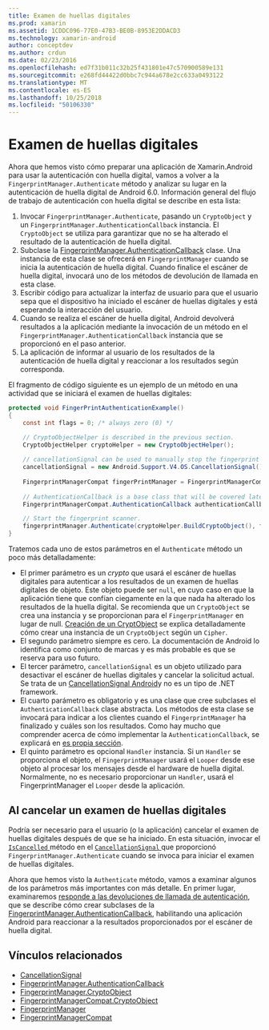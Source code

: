 ```yaml
---
title: Examen de huellas digitales
ms.prod: xamarin
ms.assetid: 1CDDC096-77E0-47B3-BE0B-8953E2DDACD3
ms.technology: xamarin-android
author: conceptdev
ms.author: crdun
ms.date: 02/23/2016
ms.openlocfilehash: ed7f31b011c32b25f431801e47c570900589e131
ms.sourcegitcommit: e268fd44422d0bbc7c944a678e2cc633a0493122
ms.translationtype: MT
ms.contentlocale: es-ES
ms.lasthandoff: 10/25/2018
ms.locfileid: "50106330"
---
```

# <a name="scanning-for-fingerprints"></a>Examen de huellas digitales

Ahora que hemos visto cómo preparar una aplicación de Xamarin.Android para usar la autenticación con huella digital, vamos a volver a la `FingerprintManager.Authenticate` método y analizar su lugar en la autenticación de huella digital de Android 6.0. Información general del flujo de trabajo de autenticación con huella digital se describe en esta lista:

1. Invocar `FingerprintManager.Authenticate`, pasando un `CryptoObject` y un `FingerprintManager.AuthenticationCallback` instancia. El `CryptoObject` se utiliza para garantizar que no se ha alterado el resultado de la autenticación de huella digital. 
2. Subclase la [FingerprintManager.AuthenticationCallback](http://developer.android.com/reference/android/hardware/fingerprint/FingerprintManager.AuthenticationCallback.html) clase. Una instancia de esta clase se ofrecerá en `FingerprintManager` cuando se inicia la autenticación de huella digital. Cuando finalice el escáner de huella digital, invocará uno de los métodos de devolución de llamada en esta clase.
3. Escribir código para actualizar la interfaz de usuario para que el usuario sepa que el dispositivo ha iniciado el escáner de huellas digitales y está esperando la interacción del usuario. 
4. Cuando se realiza el escáner de huella digital, Android devolverá resultados a la aplicación mediante la invocación de un método en el `FingerprintManager.AuthenticationCallback` instancia que se proporcionó en el paso anterior.
5. La aplicación de informar al usuario de los resultados de la autenticación de huella digital y reaccionar a los resultados según corresponda. 

El fragmento de código siguiente es un ejemplo de un método en una actividad que se iniciará el examen de huellas digitales:

```csharp
protected void FingerPrintAuthenticationExample()
{
    const int flags = 0; /* always zero (0) */

    // CryptoObjectHelper is described in the previous section.
    CryptoObjectHelper cryptoHelper = new CryptoObjectHelper();    
    
    // cancellationSignal can be used to manually stop the fingerprint scanner. 
    cancellationSignal = new Android.Support.V4.OS.CancellationSignal();
    
    FingerprintManagerCompat fingerPrintManager = FingerprintManagerCompat.From(this);
    
    // AuthenticationCallback is a base class that will be covered later on in this guide.
    FingerprintManagerCompat.AuthenticationCallback authenticationCallback = new MyAuthCallbackSample(this);

    // Start the fingerprint scanner.
    fingerprintManager.Authenticate(cryptoHelper.BuildCryptoObject(), flags, cancellationSignal, authenticationCallback, null);
}
```

Tratemos cada uno de estos parámetros en el `Authenticate` método un poco más detalladamente:

* El primer parámetro es un _crypto_ que usará el escáner de huellas digitales para autenticar a los resultados de un examen de huellas digitales de objeto. Este objeto puede ser `null`, en cuyo caso en que la aplicación tiene que confían ciegamente en la que nada ha alterado los resultados de la huella digital. Se recomienda que un `CryptoObject` se crea una instancia y se proporcionan para el `FingerprintManager` en lugar de null. [Creación de un CryptObject](~/android/platform/fingerprint-authentication/creating-a-cryptoobject.md) se explica detalladamente cómo crear una instancia de un `CryptoObject` según un `Cipher`.
* El segundo parámetro siempre es cero. La documentación de Android lo identifica como conjunto de marcas y es más probable es que se reserva para uso futuro. 
* El tercer parámetro, `cancellationSignal` es un objeto utilizado para desactivar el escáner de huellas digitales y cancelar la solicitud actual. Se trata de un [CancellationSignal Android](http://developer.android.com/reference/android/os/CancellationSignal.html)y no es un tipo de .NET framework.
* El cuarto parámetro es obligatorio y es una clase que cree subclases el `AuthenticationCallback` clase abstracta. Los métodos de esta clase se invocará para indicar a los clientes cuando el `FingerprintManager` ha finalizado y cuáles son los resultados. Como hay mucho que comprender acerca de cómo implementar la `AuthenticationCallback`, se explicará en [es propia sección](~/android/platform/fingerprint-authentication/fingerprint-authentication-callbacks.md).
* El quinto parámetro es opcional `Handler` instancia. Si un `Handler` se proporciona el objeto, el `FingerprintManager` usará el `Looper` desde ese objeto al procesar los mensajes desde el hardware de huella digital. Normalmente, no es necesario proporcionar un `Handler`, usará el FingerprintManager el `Looper` desde la aplicación.

## <a name="cancelling-a-fingerprint-scan"></a>Al cancelar un examen de huellas digitales

Podría ser necesario para el usuario (o la aplicación) cancelar el examen de huellas digitales después de que se ha iniciado. En esta situación, invocar el [ `IsCancelled` ](http://developer.android.com/reference/android/os/CancellationSignal.html#isCanceled()) método en el [ `CancellationSignal` ](http://developer.android.com/reference/android/os/CancellationSignal.html) que proporcionó `FingerprintManager.Authenticate` cuando se invoca para iniciar el examen de huellas digitales.

Ahora que hemos visto la `Authenticate` método, vamos a examinar algunos de los parámetros más importantes con más detalle. En primer lugar, examinaremos [responde a las devoluciones de llamada de autenticación](~/android/platform/fingerprint-authentication/fingerprint-authentication-callbacks.md), que se describe cómo crear subclases de la [FingerprintManager.AuthenticationCallback](http://developer.android.com/reference/android/hardware/fingerprint/FingerprintManager.AuthenticationCallback.html), habilitando una aplicación Android para reaccionar a la resultados proporcionados por el escáner de huella digital.




## <a name="related-links"></a>Vínculos relacionados

- [CancellationSignal](http://developer.android.com/reference/android/os/CancellationSignal.html)
- [FingerprintManager.AuthenticationCallback](http://developer.android.com/reference/android/hardware/fingerprint/FingerprintManager.AuthenticationCallback.html)
- [FingerprintManager.CryptoObject](http://developer.android.com/reference/android/hardware/fingerprint/FingerprintManager.CryptoObject.html)
- [FingerprintManagerCompat.CryptoObject](http://developer.android.com/reference/android/support/v4/hardware/fingerprint/FingerprintManagerCompat.CryptoObject.html)
- [FingerprintManager](http://developer.android.com/reference/android/hardware/fingerprint/FingerprintManager.html)
- [FingerprintManagerCompat](http://developer.android.com/reference/android/support/v4/hardware/fingerprint/FingerprintManagerCompat.html)
